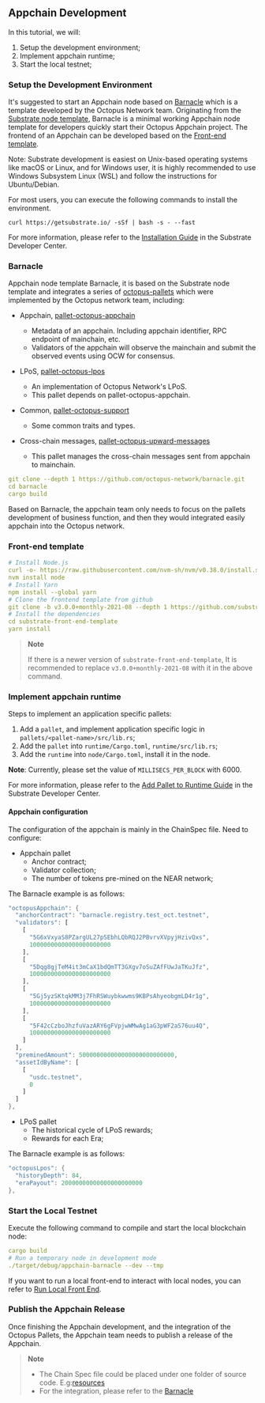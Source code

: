 ## Appchain Development

In this tutorial, we will:

1. Setup the development environment;
2. Implement appchain runtime;
3. Start the local testnet;

### Setup the Development Environment

It's suggested to start an Appchain node based on [Barnacle](https://github.com/octopus-network/barnacle) which is a template developed by the Octopus Network team. Originating from the [Substrate node template](https://github.com/substrate-developer-hub/substrate-node-template), Barnacle is a minimal working Appchain node template for developers quickly start their Octopus Appchain project. The frontend of an Appchain can be developed based on the [Front-end template](https://github.com/substrate-developer-hub/substrate-front-end-template).

Note: Substrate development is easiest on Unix-based operating systems like macOS or Linux, and for Windows user, it is highly recommended to use Windows Subsystem Linux (WSL) and follow the instructions for Ubuntu/Debian.

For most users, you can execute the following commands to install the environment.

`curl https://getsubstrate.io/ -sSf | bash -s - --fast`

For more information, please refer to the [Installation Guide](https://substrate.dev/docs/en/knowledgebase/getting-started/) in the Substrate Developer Center.

### Barnacle

Appchain node template Barnacle, it is based on the Substrate node template and integrates a series of [octopus-pallets](https://github.com/octopus-network/octopus-pallets) which were implemented by the Octopus network team, including:

* Appchain, [pallet-octopus-appchain](https://github.com/octopus-network/octopus-pallets/tree/main/appchain)
    - Metadata of an appchain. Including appchain identifier, RPC endpoint of mainchain, etc.
    - Validators of the appchain will observe the mainchain and submit the observed events using OCW for consensus.

* LPoS, [pallet-octopus-lpos](https://github.com/octopus-network/octopus-pallets/tree/main/lpos)
    - An implementation of Octopus Network's LPoS.
    - This pallet depends on pallet-octopus-appchain.

* Common, [pallet-octopus-support](https://github.com/octopus-network/octopus-pallets/tree/main/support)
    - Some common traits and types.

* Cross-chain messages, [pallet-octopus-upward-messages](https://github.com/octopus-network/octopus-pallets/tree/main/upward-messages)
    - This pallet manages the cross-chain messages sent from appchain to mainchain.

```yaml
git clone --depth 1 https://github.com/octopus-network/barnacle.git
cd barnacle
cargo build
```

Based on Barnacle, the appchain team only needs to focus on the pallets development of business function, and then they would integrated easily appchain into the Octopus network.

### Front-end template

```yaml
# Install Node.js
curl -o- https://raw.githubusercontent.com/nvm-sh/nvm/v0.38.0/install.sh | bash
nvm install node
# Install Yarn
npm install --global yarn
# Clone the frontend template from github
git clone -b v3.0.0+monthly-2021-08 --depth 1 https://github.com/substrate-developer-hub/substrate-front-end-template
# Install the dependencies
cd substrate-front-end-template
yarn install
```

> **Note**
>
> If there is a newer version of `substrate-front-end-template`, It is recommended to replace `v3.0.0+monthly-2021-08` with it in the above command.

### Implement appchain runtime

Steps to implement an application specific pallets:

1. Add a `pallet`, and implement application specific logic in `pallets/<pallet-name>/src/lib.rs`;
2. Add the `pallet` into `runtime/Cargo.toml`, `runtime/src/lib.rs`;
3. Add the `runtime` into `node/Cargo.toml`, install it in the node.

**Note**: Currently, please set the value of `MILLISECS_PER_BLOCK` with 6000. 

For more information, please refer to the [Add Pallet to Runtime Guide](https://substrate.dev/docs/en/tutorials/add-a-pallet/) in the Substrate Developer Center.

#### Appchain configuration

The configuration of the appchain is mainly in the ChainSpec file. Need to configure:

* Appchain pallet
    - Anchor contract;
    - Validator collection;
    - The number of tokens pre-mined on the NEAR network;

The Barnacle example is as follows:

```Rust
"octopusAppchain": {
  "anchorContract": "barnacle.registry.test_oct.testnet",
  "validators": [
    [
      "5G6xVxyaS8PZargUL27pSEbhLQbRQJ2PBvrvXVpyjHzivQxs",
      10000000000000000000000
    ],
    [
      "5Dqg8gjTeM4it3mCaX1bdQmTT3GXgv7oSuZAfFUwJaTKuJfz",
      10000000000000000000000
    ],
    [
      "5Gj5yzSKtqkMM3j7FhRSWuybkwwms9KBPsAhyeobgmLD4r1g",
      10000000000000000000000
    ],
    [
      "5F42cCzboJhzfuVazARY6gFVpjwWMwAg1aG3pWF2aS76uu4Q",
      10000000000000000000000
    ]
  ],
  "preminedAmount": 500000000000000000000000000,
  "assetIdByName": [
    [
      "usdc.testnet",
      0
    ]
  ]
},
```

* LPoS pallet
    - The historical cycle of LPoS rewards;
    - Rewards for each Era;

The Barnacle example is as follows:

```Rust
"octopusLpos": {
  "historyDepth": 84,
  "eraPayout": 20000000000000000000000
},
```

### Start the Local Testnet

Execute the following command to compile and start the local blockchain node:

```yaml
cargo build
# Run a temporary node in development mode
./target/debug/appchain-barnacle --dev --tmp
```

If you want to run a local front-end to interact with local nodes, you can refer to [Run Local Front End](https://substrate.dev/docs/en/tutorials/create-your-first-substrate-chain/interact#start-the-front-end-template).

### Publish the Appchain Release

Once finishing the Appchain development, and the integration of the Octopus Pallets, the Appchain team needs to publish a release of the Appchain.

> **Note**
>
> * The Chain Spec file could be placed under one folder of source code. E.g:[resources](https://github.com/octopus-network/barnacle/tree/master/resources)
> * For the integration, please refer to the [Barnacle](https://github.com/octopus-network/barnacle)
